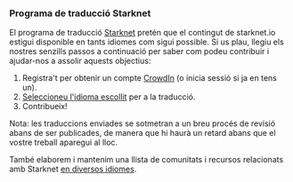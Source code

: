 ### Programa de traducció Starknet

El programa de traducció [Starknet](https://starkware.crowdin.com/starknet-web) pretén que el contingut de starknet.io estigui disponible en tants idiomes com sigui possible. Si us plau, llegiu els nostres senzills passos a continuació per saber com podeu contribuir i ajudar-nos a assolir aquests objectius:

1. Registra't per obtenir un compte [CrowdIn](https://crowdin.com/) (o inicia sessió si ja en tens un).
2. [Seleccioneu l'idioma escollit](https://starkware.crowdin.com/starknet-web) per a la traducció.
3. Contribueix!

Nota: les traduccions enviades se sotmetran a un breu procés de revisió abans de ser publicades, de manera que hi haurà un retard abans que el vostre treball aparegui al lloc.

També elaborem i mantenim una llista de comunitats i recursos relacionats amb Starknet [en diversos idiomes](/en/community/language-resources).
